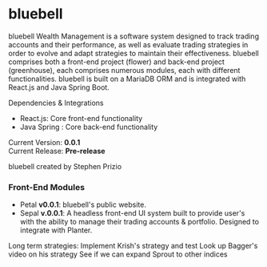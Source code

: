 # bluebell 
bluebell Wealth Management is a software system designed to track trading accounts and their performance, as well as evaluate trading strategies in order to evolve and adapt strategies
to maintain their effectiveness. bluebell comprises both a front-end project (flower) and back-end project (greenhouse), each comprises numerous modules, each with different functionalities. bluebell is
built on a MariaDB ORM and is integrated with React.js and Java Spring Boot.

Dependencies & Integrations
- React.js: Core front-end functionality
- Java Spring : Core back-end functionality

Current Version: **0.0.1**\
Current Release: **Pre-release**

bluebell created by Stephen Prizio

### Front-End Modules
- Petal **v0.0.1**: bluebell's public website.
- Sepal **v.0.0.1**: A headless front-end UI system built to provide user's with the ability to manage their trading accounts & portfolio. Designed to integrate with Planter.

Long term strategies:
Implement Krish's strategy and test
Look up Bagger's video on his strategy
See if we can expand Sprout to other indices